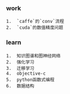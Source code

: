 ### work
    1.  `caffe`的`conv`流程
    2.  `cuda`的数值精度问题

### learn
    1.  知识图谱和图神经网络
    2.  强化学习
    3.  迁移学习
    4.  objective-c
    5.  python函数式编程
    6.  数据结构
